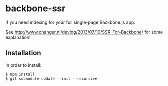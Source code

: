backbone-ssr
============

If you need indexing for your full single-page Backbone.js app.

See http://www.changer.nl/devlog/2013/07/10/SSR-For-Backbone/ for some explanation!

## Installation

In order to install:

```
$ npm install
$ git submodule update --init --recursive
```



